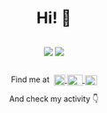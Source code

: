 <h1 align="center">Hi! &#128075;</h1>
<br>

<div align="center">
  <picture>
    <source 
      srcset="https://github-readme-stats.vercel.app/api?username=tcoelhoua&show_icons=true&include_all_commits=true&count_private=true&theme=dark"
      media="(prefers-color-scheme: dark)"
    />
    <source
      srcset="https://github-readme-stats.vercel.app/api?username=tcoelhoua&show_icons=true&include_all_commits=true&count_private=true"
      media="(prefers-color-scheme: light), (prefers-color-scheme: no-preference)"
    />
    <img src="https://github-readme-stats.vercel.app/api?username=ttabelhaxd&show_icons=true&include_all_commits=true&count_private=true" />
  </picture>

  <picture height="150em">
    <source 
      srcset="https://github-readme-stats.vercel.app/api/top-langs/?username=tcoelhoua&amp;layout=compact&amp;langs_count=8&theme=dark&hide=css,html"
      media="(prefers-color-scheme: dark)"
    />
    <source
      srcset="https://github-readme-stats.vercel.app/api/top-langs/?username=tcoelhoua&amp;layout=compact&amp;langs_count=8&theme=dark&hide=css,html"
      media="(prefers-color-scheme: light), (prefers-color-scheme: no-preference)"
    />
    <img src="https://github-readme-stats.vercel.app/api/top-langs/?username=ttabelhaxd&layout=compact&langs_count=8" />
  </picture>
</div>
  
<div align="center">
  <br>
  
  Find me at&nbsp;
  <a href="https://www.instagram.com/tiagocoelho17._">
    <img align="center" alt="Instagram" height="20" width="20" src="https://upload.wikimedia.org/wikipedia/commons/9/95/Instagram_logo_2022.svg">
  </a>
  <a href="https://www.twitter.com/tiagocoelho17_">
    <img align="center" alt="Twitter" height="20" width="28" src="https://upload.wikimedia.org/wikipedia/commons/6/6f/Logo_of_Twitter.svg">
  </a>
  <a href="https://www.discord.com/users/330461028485693441">
    <img align="center" alt="Discord" height="18" width="22" src="https://assets-global.website-files.com/6257adef93867e50d84d30e2/636e0a69f118df70ad7828d4_icon_clyde_blurple_RGB.svg">
  </a>
  
  And check my activity &#128071;
</div>
